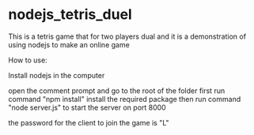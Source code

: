 # nodejs_tetris_duel

This is a tetris game that for two players dual
and it is a demonstration of using nodejs to make an online game

How to use:

Install nodejs in the computer

open the comment prompt and go to the root of the folder
first run command "npm install" install the required package
then run command "node server.js" to start the server on port 8000

the password for the client to join the game is "L"
